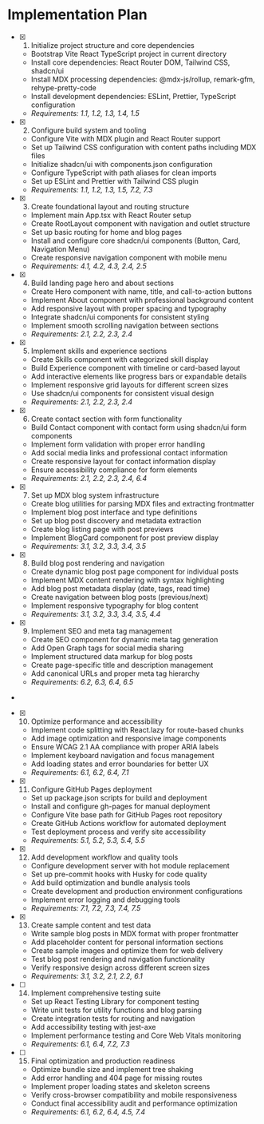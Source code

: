# Implementation Plan

- [x] 1. Initialize project structure and core dependencies
  - Bootstrap Vite React TypeScript project in current directory
  - Install core dependencies: React Router DOM, Tailwind CSS, shadcn/ui
  - Install MDX processing dependencies: @mdx-js/rollup, remark-gfm, rehype-pretty-code
  - Install development dependencies: ESLint, Prettier, TypeScript configuration
  - _Requirements: 1.1, 1.2, 1.3, 1.4, 1.5_

- [x] 2. Configure build system and tooling
  - Configure Vite with MDX plugin and React Router support
  - Set up Tailwind CSS configuration with content paths including MDX files
  - Initialize shadcn/ui with components.json configuration
  - Configure TypeScript with path aliases for clean imports
  - Set up ESLint and Prettier with Tailwind CSS plugin
  - _Requirements: 1.1, 1.2, 1.3, 1.5, 7.2, 7.3_

- [x] 3. Create foundational layout and routing structure
  - Implement main App.tsx with React Router setup
  - Create RootLayout component with navigation and outlet structure
  - Set up basic routing for home and blog pages
  - Install and configure core shadcn/ui components (Button, Card, Navigation Menu)
  - Create responsive navigation component with mobile menu
  - _Requirements: 4.1, 4.2, 4.3, 2.4, 2.5_

- [x] 4. Build landing page hero and about sections
  - Create Hero component with name, title, and call-to-action buttons
  - Implement About component with professional background content
  - Add responsive layout with proper spacing and typography
  - Integrate shadcn/ui components for consistent styling
  - Implement smooth scrolling navigation between sections
  - _Requirements: 2.1, 2.2, 2.3, 2.4_

- [x] 5. Implement skills and experience sections
  - Create Skills component with categorized skill display
  - Build Experience component with timeline or card-based layout
  - Add interactive elements like progress bars or expandable details
  - Implement responsive grid layouts for different screen sizes
  - Use shadcn/ui components for consistent visual design
  - _Requirements: 2.1, 2.2, 2.3, 2.4_

- [x] 6. Create contact section with form functionality
  - Build Contact component with contact form using shadcn/ui form components
  - Implement form validation with proper error handling
  - Add social media links and professional contact information
  - Create responsive layout for contact information display
  - Ensure accessibility compliance for form elements
  - _Requirements: 2.1, 2.2, 2.3, 2.4, 6.4_

- [x] 7. Set up MDX blog system infrastructure
  - Create blog utilities for parsing MDX files and extracting frontmatter
  - Implement blog post interface and type definitions
  - Set up blog post discovery and metadata extraction
  - Create blog listing page with post previews
  - Implement BlogCard component for post preview display
  - _Requirements: 3.1, 3.2, 3.3, 3.4, 3.5_

- [x] 8. Build blog post rendering and navigation
  - Create dynamic blog post page component for individual posts
  - Implement MDX content rendering with syntax highlighting
  - Add blog post metadata display (date, tags, read time)
  - Create navigation between blog posts (previous/next)
  - Implement responsive typography for blog content
  - _Requirements: 3.1, 3.2, 3.3, 3.4, 3.5, 4.4_

- [x] 9. Implement SEO and meta tag management
  - Create SEO component for dynamic meta tag generation
  - Add Open Graph tags for social media sharing
  - Implement structured data markup for blog posts
  - Create page-specific title and description management
  - Add canonical URLs and proper meta tag hierarchy
  - _Requirements: 6.2, 6.3, 6.4, 6.5_

-

- [x] 10. Optimize performance and accessibility
  - Implement code splitting with React.lazy for route-based chunks
  - Add image optimization and responsive image components
  - Ensure WCAG 2.1 AA compliance with proper ARIA labels
  - Implement keyboard navigation and focus management
  - Add loading states and error boundaries for better UX
  - _Requirements: 6.1, 6.2, 6.4, 7.1_

- [x] 11. Configure GitHub Pages deployment
  - Set up package.json scripts for build and deployment
  - Install and configure gh-pages for manual deployment
  - Configure Vite base path for GitHub Pages root repository
  - Create GitHub Actions workflow for automated deployment
  - Test deployment process and verify site accessibility
  - _Requirements: 5.1, 5.2, 5.3, 5.4, 5.5_

- [x] 12. Add development workflow and quality tools
  - Configure development server with hot module replacement
  - Set up pre-commit hooks with Husky for code quality
  - Add build optimization and bundle analysis tools
  - Create development and production environment configurations
  - Implement error logging and debugging tools
  - _Requirements: 7.1, 7.2, 7.3, 7.4, 7.5_

- [x] 13. Create sample content and test data
  - Write sample blog posts in MDX format with proper frontmatter
  - Add placeholder content for personal information sections
  - Create sample images and optimize them for web delivery
  - Test blog post rendering and navigation functionality
  - Verify responsive design across different screen sizes
  - _Requirements: 3.1, 3.2, 2.1, 2.2, 6.1_

- [ ] 14. Implement comprehensive testing suite
  - Set up React Testing Library for component testing
  - Write unit tests for utility functions and blog parsing
  - Create integration tests for routing and navigation
  - Add accessibility testing with jest-axe
  - Implement performance testing and Core Web Vitals monitoring
  - _Requirements: 6.1, 6.4, 7.2, 7.3_

- [ ] 15. Final optimization and production readiness
  - Optimize bundle size and implement tree shaking
  - Add error handling and 404 page for missing routes
  - Implement proper loading states and skeleton screens
  - Verify cross-browser compatibility and mobile responsiveness
  - Conduct final accessibility audit and performance optimization
  - _Requirements: 6.1, 6.2, 6.4, 4.5, 7.4_
